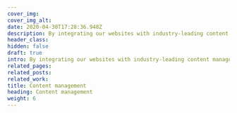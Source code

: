 ```yaml
---
cover_img: 
cover_img_alt:
date: 2020-04-30T17:28:36.948Z
description: By integrating our websites with industry-leading content management systems, we give our clients what they need to keep their website content up-to-date, without relying on our team.
header_class: 
hidden: false
draft: true
intro: By integrating our websites with industry-leading content management systems, we give our clients what they need to keep their website content up-to-date, without relying on our team.
related_pages:
related_posts:
related_work:
title: Content management
heading: Content management
weight: 6
---
```

